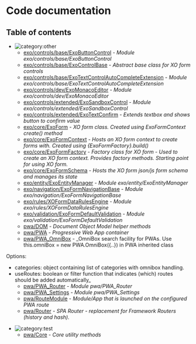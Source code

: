 # Code documentation

## Table of contents

* ![category:other](https://img.shields.io/badge/category-other-blue.svg?style=flat-square)
  * [exo/controls/base/ExoButtonControl](src-exo-controls-base_ExoButtonControl.md) - _Module exo/controls/base/ExoButtonControl_
  * [exo/controls/base/ExoControlBase](src-exo-controls-base_ExoControlBase.md) - _Abstract base class for XO form controls_
  * [exo/controls/base/ExoTextControlAutoCompleteExtension](src-exo-controls-base_ExoTextControlAutoCompleteExtension.md) - _Module exo/controls/base/ExoTextControlAutoCompleteExtension_
  * [exo/controls/dev/ExoMonacoEditor](src-exo-controls-dev_ExoMonacoEditor.md) - _Module exo/controls/dev/ExoMonacoEditor_
  * [exo/controls/extended/ExoSandboxControl](src-exo-controls-extended_ExoSandboxControl.md) - _Module exo/controls/extended/ExoSandboxControl_
  * [exo/controls/extended/ExoTextConfirm](src-exo-controls-extended_ExoTextConfirm.md) - _Extends textbox and shows button to confirm value_
  * [exo/core/ExoForm](src-exo-core_ExoForm.md) - _XO form class. Created using ExoFormContext create() method_
  * [exo/core/ExoFormContext](src-exo-core_ExoFormContext.md) - _Hosts an XO form context to create forms with.Created using {ExoFormFactory}.build()_
  * [exo/core/ExoFormFactory](src-exo-core_ExoFormFactory.md) - _Factory class for XO form - Used to create an XO form context.Provides factory methods. Starting point for using XO form._
  * [exo/core/ExoFormSchema](src-exo-core_ExoFormSchema.md) - _Hosts the XO form json/js form schema and manages its state_
  * [exo/entity/ExoEntityManager](src-exo-entity_ExoEntityManager.md) - _Module exo/entity/ExoEntityManager_
  * [exo/navigation/ExoFormNavigationBase](src-exo-navigation_ExoFormNavigationBase.md) - _Module exo/navigation/ExoFormNavigationBase_
  * [exo/rules/XOFormDataRulesEngine](src-exo-rules_XOFormDataRulesEngine.md) - _Module exo/rules/XOFormDataRulesEngine_
  * [exo/validation/ExoFormDefaultValidation](src-exo-validation_ExoFormDefaultValidation.md) - _Module exo/validation/ExoFormDefaultValidation_
  * [pwa/DOM](src-pwa_DOM.md) - _Document Object Model helper methods_
  * [pwa/PWA](src-pwa_PWA.md) - _Progressive Web App container_
  * [pwa/PWA_OmniBox](src-pwa_PWA_OmniBox.md) - _OmniBox search facility for PWAs. Use this.omniBox &#x3D; new PWA.OmniBox({..}) in PWA inherited classOptions: - categories: object containing list of categories with omnibox handling.- useRoutes: boolean or filter function that indicates (which) routes should be added automatically_
  * [pwa/PWA_Router](src-pwa_PWA_Router.md) - _Module pwa/PWA_Router_
  * [pwa/PWA_Settings](src-pwa_PWA_Settings.md) - _Module pwa/PWA_Settings_
  * [pwa/RouteModule](src-pwa_RouteModule.md) - _Module/App that is launched on the configured PWA route_
  * [pwa/Router](src-pwa_Router.md) - _SPA Router - replacement for Framework Routers (history and hash)._

* ![category:test](https://img.shields.io/badge/category-test-blue.svg?style=flat-square)
  * [pwa/Core](src-pwa_Core.md) - _Core utility methods_

